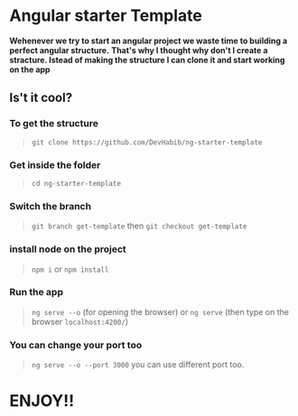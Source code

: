 # Angular starter Template

**Wehenever we try to start an angular project we waste time to building a perfect angular structure.**
**That's why I thought why don't I create a stracture. Istead of making the structure I can clone it and start working on the app**
## Is't it cool?

### To get the structure
>`git clone https://github.com/DevHabib/ng-starter-template`
### Get inside the folder
>`cd ng-starter-template`
### Switch the branch
>`git branch get-template` then `git checkout get-template`
### install node on the project
> `npm i` or `npm install`

### Run the app
>`ng serve --o` (for opening the browser) or `ng serve` (then type on the browser `localhost:4200/`)
### You can change your port too
>`ng serve --o --port 3000` you can use different port too.

# ENJOY!!
